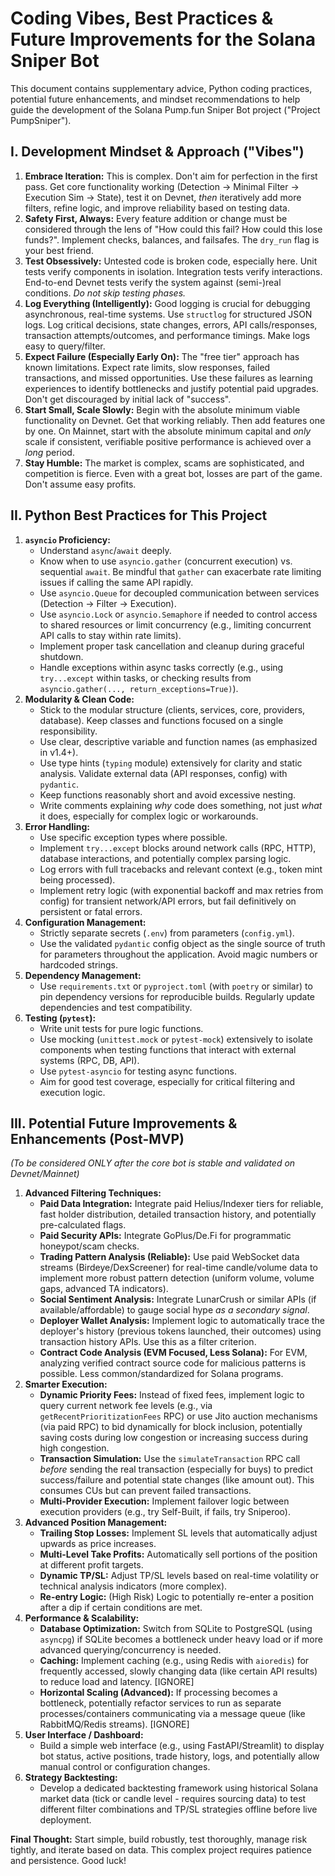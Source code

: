 # Coding Vibes, Best Practices & Future Improvements for the Solana Sniper Bot

This document contains supplementary advice, Python coding practices, potential future enhancements, and mindset recommendations to help guide the development of the Solana Pump.fun Sniper Bot project ("Project PumpSniper").

## I. Development Mindset & Approach ("Vibes")

1.  **Embrace Iteration:** This is complex. Don't aim for perfection in the first pass. Get core functionality working (Detection -> Minimal Filter -> Execution Sim -> State), test it on Devnet, *then* iteratively add more filters, refine logic, and improve reliability based on testing data.
2.  **Safety First, Always:** Every feature addition or change must be considered through the lens of "How could this fail? How could this lose funds?". Implement checks, balances, and failsafes. The `dry_run` flag is your best friend.
3.  **Test Obsessively:** Untested code is broken code, especially here. Unit tests verify components in isolation. Integration tests verify interactions. End-to-end Devnet tests verify the system against (semi-)real conditions. *Do not skip testing phases.*
4.  **Log Everything (Intelligently):** Good logging is crucial for debugging asynchronous, real-time systems. Use `structlog` for structured JSON logs. Log critical decisions, state changes, errors, API calls/responses, transaction attempts/outcomes, and performance timings. Make logs easy to query/filter.
5.  **Expect Failure (Especially Early On):** The "free tier" approach has known limitations. Expect rate limits, slow responses, failed transactions, and missed opportunities. Use these failures as learning experiences to identify bottlenecks and justify potential paid upgrades. Don't get discouraged by initial lack of "success".
6.  **Start Small, Scale Slowly:** Begin with the absolute minimum viable functionality on Devnet. Get that working reliably. Then add features one by one. On Mainnet, start with the absolute minimum capital and *only* scale if consistent, verifiable positive performance is achieved over a *long* period.
7.  **Stay Humble:** The market is complex, scams are sophisticated, and competition is fierce. Even with a great bot, losses are part of the game. Don't assume easy profits.

## II. Python Best Practices for This Project

1.  **`asyncio` Proficiency:**
    *   Understand `async`/`await` deeply.
    *   Know when to use `asyncio.gather` (concurrent execution) vs. sequential `await`. Be mindful that `gather` can exacerbate rate limiting issues if calling the same API rapidly.
    *   Use `asyncio.Queue` for decoupled communication between services (Detection -> Filter -> Execution).
    *   Use `asyncio.Lock` or `asyncio.Semaphore` if needed to control access to shared resources or limit concurrency (e.g., limiting concurrent API calls to stay within rate limits).
    *   Implement proper task cancellation and cleanup during graceful shutdown.
    *   Handle exceptions within async tasks correctly (e.g., using `try...except` within tasks, or checking results from `asyncio.gather(..., return_exceptions=True)`).
2.  **Modularity & Clean Code:**
    *   Stick to the modular structure (clients, services, core, providers, database). Keep classes and functions focused on a single responsibility.
    *   Use clear, descriptive variable and function names (as emphasized in v1.4+).
    *   Use type hints (`typing` module) extensively for clarity and static analysis. Validate external data (API responses, config) with `pydantic`.
    *   Keep functions reasonably short and avoid excessive nesting.
    *   Write comments explaining *why* code does something, not just *what* it does, especially for complex logic or workarounds.
3.  **Error Handling:**
    *   Use specific exception types where possible.
    *   Implement `try...except` blocks around network calls (RPC, HTTP), database interactions, and potentially complex parsing logic.
    *   Log errors with full tracebacks and relevant context (e.g., token mint being processed).
    *   Implement retry logic (with exponential backoff and max retries from config) for transient network/API errors, but fail definitively on persistent or fatal errors.
4.  **Configuration Management:**
    *   Strictly separate secrets (`.env`) from parameters (`config.yml`).
    *   Use the validated `pydantic` config object as the single source of truth for parameters throughout the application. Avoid magic numbers or hardcoded strings.
5.  **Dependency Management:**
    *   Use `requirements.txt` or `pyproject.toml` (with `poetry` or similar) to pin dependency versions for reproducible builds. Regularly update dependencies and test compatibility.
6.  **Testing (`pytest`):**
    *   Write unit tests for pure logic functions.
    *   Use mocking (`unittest.mock` or `pytest-mock`) extensively to isolate components when testing functions that interact with external systems (RPC, DB, API).
    *   Use `pytest-asyncio` for testing async functions.
    *   Aim for good test coverage, especially for critical filtering and execution logic.

## III. Potential Future Improvements & Enhancements (Post-MVP)

*(To be considered ONLY after the core bot is stable and validated on Devnet/Mainnet)*

1.  **Advanced Filtering Techniques:**
    *   **Paid Data Integration:** Integrate paid Helius/Indexer tiers for reliable, fast holder distribution, detailed transaction history, and potentially pre-calculated flags.
    *   **Paid Security APIs:** Integrate GoPlus/De.Fi for programmatic honeypot/scam checks.
    *   **Trading Pattern Analysis (Reliable):** Use paid WebSocket data streams (Birdeye/DexScreener) for real-time candle/volume data to implement more robust pattern detection (uniform volume, volume gaps, advanced TA indicators).
    *   **Social Sentiment Analysis:** Integrate LunarCrush or similar APIs (if available/affordable) to gauge social hype *as a secondary signal*.
    *   **Deployer Wallet Analysis:** Implement logic to automatically trace the deployer's history (previous tokens launched, their outcomes) using transaction history APIs. Use this as a filter criterion.
    *   **Contract Code Analysis (EVM Focused, Less Solana):** For EVM, analyzing verified contract source code for malicious patterns is possible. Less common/standardized for Solana programs.
2.  **Smarter Execution:**
    *   **Dynamic Priority Fees:** Instead of fixed fees, implement logic to query current network fee levels (e.g., via `getRecentPrioritizationFees` RPC) or use Jito auction mechanisms (via paid RPC) to bid dynamically for block inclusion, potentially saving costs during low congestion or increasing success during high congestion.
    *   **Transaction Simulation:** Use the `simulateTransaction` RPC call *before* sending the real transaction (especially for buys) to predict success/failure and potential state changes (like amount out). This consumes CUs but can prevent failed transactions.
    *   **Multi-Provider Execution:** Implement failover logic between execution providers (e.g., try Self-Built, if fails, try Sniperoo).
3.  **Advanced Position Management:**
    *   **Trailing Stop Losses:** Implement SL levels that automatically adjust upwards as price increases.
    *   **Multi-Level Take Profits:** Automatically sell portions of the position at different profit targets.
    *   **Dynamic TP/SL:** Adjust TP/SL levels based on real-time volatility or technical analysis indicators (more complex).
    *   **Re-entry Logic:** (High Risk) Logic to potentially re-enter a position after a dip if certain conditions are met.
4.  **Performance & Scalability:**
    *   **Database Optimization:** Switch from SQLite to PostgreSQL (using `asyncpg`) if SQLite becomes a bottleneck under heavy load or if more advanced querying/concurrency is needed.
    *   **Caching:** Implement caching (e.g., using Redis with `aioredis`) for frequently accessed, slowly changing data (like certain API results) to reduce load and latency. [IGNORE]
    *   **Horizontal Scaling (Advanced):** If processing becomes a bottleneck, potentially refactor services to run as separate processes/containers communicating via a message queue (like RabbitMQ/Redis streams). [IGNORE]
5.  **User Interface / Dashboard:**
    *   Build a simple web interface (e.g., using FastAPI/Streamlit) to display bot status, active positions, trade history, logs, and potentially allow manual control or configuration changes.
6.  **Strategy Backtesting:**
    *   Develop a dedicated backtesting framework using historical Solana market data (tick or candle level - requires sourcing data) to test different filter combinations and TP/SL strategies offline before live deployment.

**Final Thought:** Start simple, build robustly, test thoroughly, manage risk tightly, and iterate based on data. This complex project requires patience and persistence. Good luck!